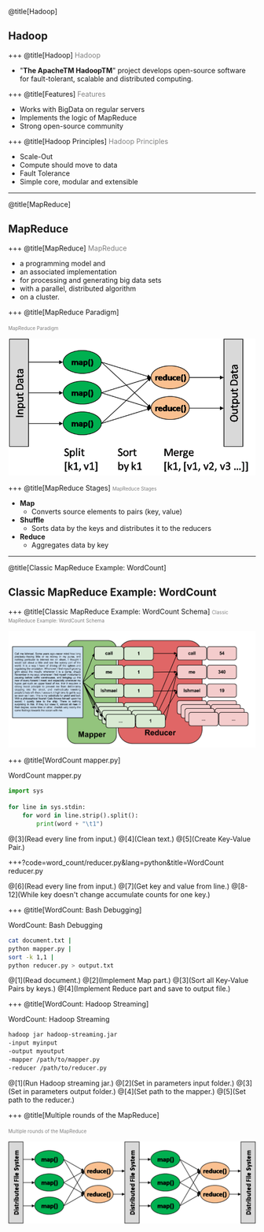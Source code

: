 @title[Hadoop]
## Hadoop

+++
@title[Hadoop]
<span style="color:gray; font-size:1em">Hadoop </span>
- "__The ApacheTM HadoopTM__" project develops open-source software for fault-tolerant, scalable and distributed computing.

+++
@title[Features]
<span style="color:gray; font-size:1em">Features </span>
- Works with BigData on regular servers
- Implements the logic of MapReduce
- Strong open-source community

+++
@title[Hadoop Principles]
<span style="color:gray; font-size:1em">Hadoop Principles </span>

- Scale-Out
- Compute should move to data
- Fault Tolerance
- Simple core, modular and extensible

---
@title[MapReduce]
## MapReduce

+++
@title[MapReduce]
<span style="color:gray; font-size:1em">MapReduce </span>

* a programming model and
* an associated implementation
* for processing and generating big data sets
* with a parallel, distributed algorithm
* on a cluster.

+++
@title[MapReduce Paradigm]

<span style="color:gray; font-size:0.7em">MapReduce Paradigm </span>

![Image-Absolute](pics/map-reduce-1.png)

+++
@title[MapReduce Stages]
<span style="color:gray; font-size:0.7em">MapReduce Stages </span>

* __Map__
    * Converts source elements to pairs (key, value)
* __Shuffle__
    * Sorts data by the keys and distributes it to the reducers
* __Reduce__
    * Aggregates data by key

---
@title[Classic MapReduce Example: WordCount]
## Classic MapReduce Example: WordCount

+++
@title[Classic MapReduce Example: WordCount Schema]
<span style="color:gray; font-size:0.7em"> Classic MapReduce Example: WordCount Schema</span>

![Image-Absolute](pics/wordcount-schematic.png)

+++
@title[WordCount mapper.py]
<p><span class="menu-title slide-title">WordCount mapper.py</span></p>

```python
import sys

for line in sys.stdin:
    for word in line.strip().split():
        print(word + "\t1")
```

@[3](Read every line from input.)
@[4](Clean text.)
@[5](Create Key-Value Pair.)

+++?code=word_count/reducer.py&lang=python&title=WordCount reducer.py

@[6](Read every line from input.)
@[7](Get key and value from line.)
@[8-12](While key doesn't change accumulate counts for one key.)

+++
@title[WordCount: Bash Debugging]
<p><span class="menu-title slide-title">WordCount: Bash Debugging</span></p>

```bash
cat document.txt | 
python mapper.py | 
sort -k 1,1 | 
python reducer.py > output.txt
```

@[1](Read document.)
@[2](Implement Map part.)
@[3](Sort all Key-Value Pairs by keys.)
@[4](Implement Reduce part and save to output file.)

+++
@title[WordCount: Hadoop Streaming]
<p><span class="menu-title slide-title">WordCount: Hadoop Streaming</span></p>

```bash
hadoop jar hadoop-streaming.jar
-input myinput
-output myoutput
-mapper /path/to/mapper.py
-reducer /path/to/reducer.py
```

@[1](Run Hadoop streaming jar.)
@[2](Set in parameters input folder.)
@[3](Set in parameters output folder.)
@[4](Set path to the mapper.)
@[5](Set path to the reducer.)

+++
@title[Multiple rounds of the MapReduce]

<span style="color:gray; font-size:0.7em"> Multiple rounds of the MapReduce </span>

![Image-Absolute](pics/map-reduce-2.png)

